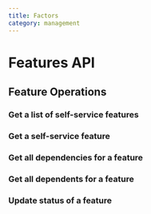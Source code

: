 ```yaml
---
title: Factors
category: management
---
```


# Features API

## Feature Operations

### Get a list of self-service features

<ApiOperation method="get" url="/api/v1/features" />

### Get a self-service feature

<ApiOperation method="get" url="/api/v1/features/${featureId}" />

### Get all dependencies for a feature

<ApiOperation method="get" url="/api/v1/features/${featureId}/dependencies" />

### Get all dependents for a feature

<ApiOperation method="get" url="/api/v1/features/${featureId}/dependents" />

### Update status of a feature

<ApiOperation method="post" url="/api/v1/features/${featureId}/{lifecycle}" />
